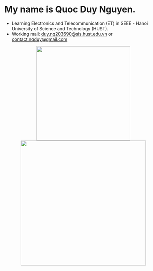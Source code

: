 # My name is Quoc Duy Nguyen.
- Learning Electronics and Telecommunication (ET) in SEEE - Hanoi University of Science and Technology (HUST).
- Working mail: duy.nq203690@sis.hust.edu.vn or contact.nqduy@gmail.com

<p align='center'>
  <a href="#"><img src="https://github-readme-stats.vercel.app/api/top-langs/?username=acsii-63&show_icons=true&count_private=true&theme=dark&hide=jupyter%20notebook" width="300"></a>
  <a href="#"><img src="https://github-readme-stats.vercel.app/api?username=acsii-63&theme=dark&hide=issues,prs,contribs&show_icons=true,&rank_icon=github" width="400"></a>
</p>
